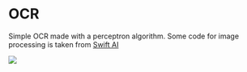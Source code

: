 # OCR 
Simple OCR made with a perceptron algorithm. Some code for image processing is taken from [Swift AI](https://github.com/collinhundley/Swift-AI)

![](http://i.imgur.com/eEetvT0.png)
